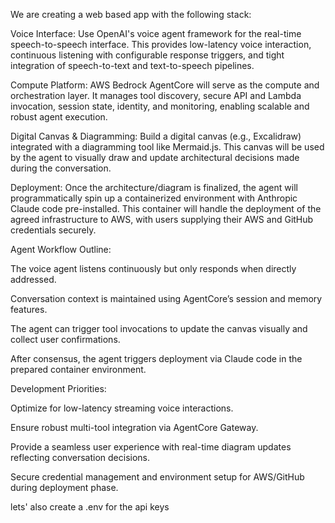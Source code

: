 We are creating a web based app with the following stack:

Voice Interface: Use OpenAI's voice agent framework for the real-time speech-to-speech interface. This provides low-latency voice interaction, continuous listening with configurable response triggers, and tight integration of speech-to-text and text-to-speech pipelines.

Compute Platform: AWS Bedrock AgentCore will serve as the compute and orchestration layer. It manages tool discovery, secure API and Lambda invocation, session state, identity, and monitoring, enabling scalable and robust agent execution.

Digital Canvas & Diagramming: Build a digital canvas (e.g., Excalidraw) integrated with a diagramming tool like Mermaid.js. This canvas will be used by the agent to visually draw and update architectural decisions made during the conversation.

Deployment: Once the architecture/diagram is finalized, the agent will programmatically spin up a containerized environment with Anthropic Claude code pre-installed. This container will handle the deployment of the agreed infrastructure to AWS, with users supplying their AWS and GitHub credentials securely.

Agent Workflow Outline:

The voice agent listens continuously but only responds when directly addressed.

Conversation context is maintained using AgentCore’s session and memory features.

The agent can trigger tool invocations to update the canvas visually and collect user confirmations.

After consensus, the agent triggers deployment via Claude code in the prepared container environment.

Development Priorities:

Optimize for low-latency streaming voice interactions.

Ensure robust multi-tool integration via AgentCore Gateway.

Provide a seamless user experience with real-time diagram updates reflecting conversation decisions.

Secure credential management and environment setup for AWS/GitHub during deployment phase.

lets' also create a .env for the api keys
